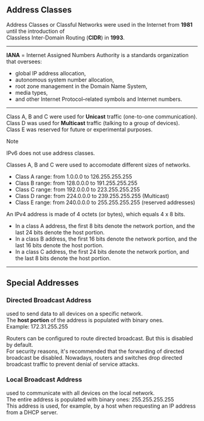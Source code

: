 ## Address Classes

Address Classes or Classful Networks were used in the Internet from **1981** until the introduction of  
Classless Inter-Domain Routing (**CIDR**) in **1993**.  

---

**IANA** = Internet Assigned Numbers Authority is a standards organization that oversees:
- global IP address allocation,
- autonomous system number allocation,
- root zone management in the Domain Name System,
- media types,
- and other Internet Protocol–related symbols and Internet numbers.

---

Class A, B and C were used for **Unicast** traffic (one-to-one communication).  
Class D was used for **Multicast** traffic (talking to a group of devices).  
Class E was reserved for future or experimental purposes.  

>[!note]
>IPv6 does not use address classes.  

Classes A, B and C were used to accomodate different sizes of networks.  
- Class A range: from 1.0.0.0 to 126.255.255.255 
- Class B range: from 128.0.0.0 to 191.255.255.255
- Class C range: from 192.0.0.0 to 223.255.255.255
- Class D range: from 224.0.0.0 to 239.255.255.255 (Multicast)
- Class E range: from 240.0.0.0 to 255.255.255.255 (reserved addresses)

An IPv4 address is made of 4 octets (or bytes), which equals 4 x 8 bits.  
- In a class A address, the first 8 bits denote the network portion, and the last 24 bits denote the host portion.
- In a class B address, the first 16 bits denote the network portion, and the last 16 bits denote the host portion.
- In a class C address, the first 24 bits denote the network portion, and the last 8 bits denote the host portion.

---

## Special Addresses

### Directed Broadcast Address 
used to send data to all devices on a specific network.  
The **host portion** of the address is populated with binary ones.  
Example: 172.31.255.255  

Routers can be configured to route directed broadcast. But this is disabled by default.  
For security reasons, it's recommended that the forwarding of directed broadcast be disabled.
Nowadays, routers and switches drop directed broadcast traffic to prevent denial of service attacks.  

### Local Broadcast Address
used to communicate with all devices on the local network.  
The entire address is populated with binary ones: 255.255.255.255  
This address is used, for example, by a host when requesting an IP address from a DHCP server.

